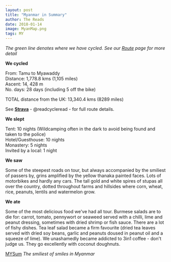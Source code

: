 ```yaml
---
layout: post
title: "Myanmar in Summary"
author: The Reads
date: 2018-01-14
image: MyanMap.png  
tags: MY
---
```


*The green line denotes where we have cycled. See our [Route](http://readcycleread.bike/pages/map.html) page for more detail*  


**We cycled**  

From: Tamu to Myawaddy  
Distance: 1,778.8 kms  (1,105 miles)  
Ascent: 14, 428 m  
No. days: 28 days (including 5 off the bike)  

TOTAL distance from the UK: 13,340.4 kms (8289 miles)   

See [**Strava**](https://www.strava.com/athletes/readcycleread) - @readcycleread - for full route details.  


**We slept**   

Tent: 10 nights (Wildcamping often in the dark to avoid being found and taken to the police)  
Hotel/Guesthouse: 10 nights  
Monastery: 5 nights  
Invited by a local: 1 night  


**We saw**  

Some of the steepest roads on tour, but always accompanied by the smiliest of passers by, grins amplified by the yellow thanaka painted faces. Lots of motorbikes and hardly any cars. The tall gold and white spires of stupas all over the country, dotted throughout farms and hillsides where corn, wheat, rice, peanuts, lentils and watermelon grow.   

**We ate**  

Some of the most delicious food we've had all tour. Burmese salads are to die for: carrot, tomato, pennywort or seaweed served with a chilli, lime and peanut dressing, sometimes with dried shrimp or fish sauce. There are a lot of fishy dishes. Tea leaf salad became a firm favourite (dried tea leaves served with dried soy beans, garlic and peanuts doused in peanut oil and a squeeze of lime). We unashamedly became addicted to 3in1 coffee - don't judge us. They go excellently with coconut doughnuts.    

[MYSum](assets/img/MYSum.jpg) *The smiliest of smiles in Myanmar*  

